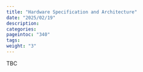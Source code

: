 ```yaml
---
title: "Hardware Specification and Architecture"
date: "2025/02/19"
description:
categories:
pageintoc: "340"
tags:
weight: "3"
---
```


<a id="hardware-spec-and-architecture-dell-opennebula-onprem-cloud-solution"></a>

<!--# Hardware Specification and Architecture -->

TBC
